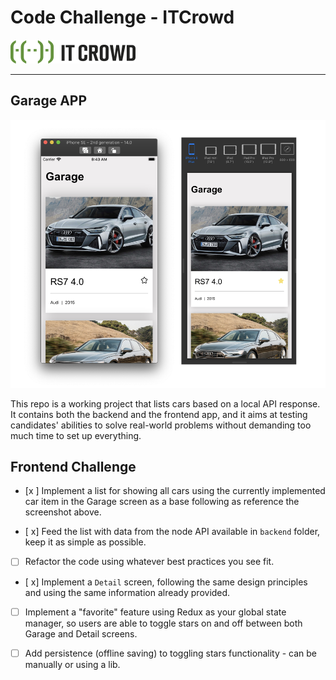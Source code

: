 # Code Challenge - ITCrowd

![ITCrowd](itcrowd.png)

---

## Garage APP

![Screenshots](screenshots.png)

This repo is a working project that lists cars based on a local API response. It contains both the backend and the frontend app, and it aims at testing candidates' abilities to solve real-world problems without demanding too much time to set up everything.

## Frontend Challenge

- [x ] Implement a list for showing all cars using the currently implemented car item in the Garage screen as a base following as reference the screenshot above.

- [ x] Feed the list with data from the node API available in `backend` folder, keep it as simple as possible.

- [ ] Refactor the code using whatever best practices you see fit.

- [ x] Implement a `Detail` screen, following the same design principles and using the same information already provided.

- [ ] Implement a "favorite" feature using Redux as your global state manager, so users are able to toggle stars on and off between both Garage and Detail screens.

- [ ] Add persistence (offline saving) to toggling stars functionality - can be manually or using a lib.
